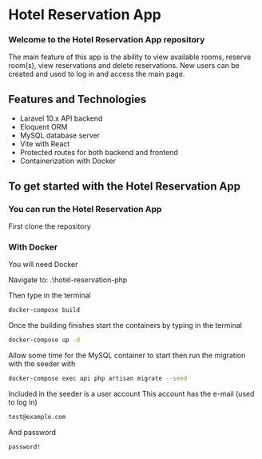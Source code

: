 # Hotel Reservation App
### Welcome to the Hotel Reservation App repository
The main feature of this app is the ability to view available rooms, reserve room(s), view reservations and delete reservations.
New users can be created and used to log in and access the main page.

## Features and Technologies
- Laravel 10.x API backend
- Eloquent ORM
- MySQL database server
- Vite with React
- Protected routes for both backend and frontend
- Containerization with Docker

## To get started with the Hotel Reservation App

### You can run the Hotel Reservation App

First clone the repository

### With Docker
You will need Docker

Navigate to: .\hotel-reservation-php

Then type in the terminal
```sh
docker-compose build
```

Once the building finishes start the containers by typing in the terminal
```sh
docker-compose up -d
```

Allow some time for the MySQL container to start then run the migration with the seeder with
```sh
docker-compose exec api php artisan migrate --seed
```
Included in the seeder is a user account
This account has the e-mail (used to log in)
```sh
test@example.com
```
And password
```sh
password!
```
